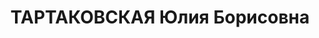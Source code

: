 ---
title: ТАРТАКОВСКАЯ Юлия Борисовна
description: "Род. в 1900, Польша, Волынская губ., м. Чуднов. Ярославская тюрьма,\
  \ Заключенная, осуждена 06.05.1937 \n  Обв. по ст. 58-8, 58-11 УК. Приговор: 03.09.1937\
  \ – ВМН. Расстреляна 04.09.1937. \n  Реабилитирована 10.07.1957"
---